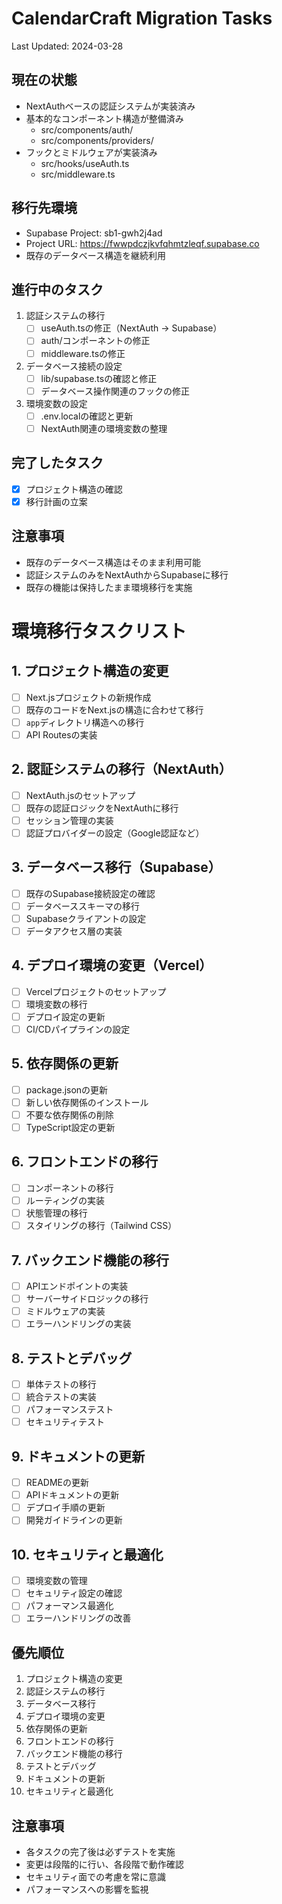 # CalendarCraft Migration Tasks
Last Updated: 2024-03-28

## 現在の状態
- NextAuthベースの認証システムが実装済み
- 基本的なコンポーネント構造が整備済み
  - src/components/auth/
  - src/components/providers/
- フックとミドルウェアが実装済み
  - src/hooks/useAuth.ts
  - src/middleware.ts

## 移行先環境
- Supabase Project: sb1-gwh2j4ad
- Project URL: https://fwwpdczjkvfqhmtzleqf.supabase.co
- 既存のデータベース構造を継続利用

## 進行中のタスク
1. 認証システムの移行
   - [ ] useAuth.tsの修正（NextAuth → Supabase）
   - [ ] auth/コンポーネントの修正
   - [ ] middleware.tsの修正

2. データベース接続の設定
   - [ ] lib/supabase.tsの確認と修正
   - [ ] データベース操作関連のフックの修正

3. 環境変数の設定
   - [ ] .env.localの確認と更新
   - [ ] NextAuth関連の環境変数の整理

## 完了したタスク
- [x] プロジェクト構造の確認
- [x] 移行計画の立案

## 注意事項
- 既存のデータベース構造はそのまま利用可能
- 認証システムのみをNextAuthからSupabaseに移行
- 既存の機能は保持したまま環境移行を実施

# 環境移行タスクリスト

## 1. プロジェクト構造の変更
- [ ] Next.jsプロジェクトの新規作成
- [ ] 既存のコードをNext.jsの構造に合わせて移行
- [ ] `app`ディレクトリ構造への移行
- [ ] API Routesの実装

## 2. 認証システムの移行（NextAuth）
- [ ] NextAuth.jsのセットアップ
- [ ] 既存の認証ロジックをNextAuthに移行
- [ ] セッション管理の実装
- [ ] 認証プロバイダーの設定（Google認証など）

## 3. データベース移行（Supabase）
- [ ] 既存のSupabase接続設定の確認
- [ ] データベーススキーマの移行
- [ ] Supabaseクライアントの設定
- [ ] データアクセス層の実装

## 4. デプロイ環境の変更（Vercel）
- [ ] Vercelプロジェクトのセットアップ
- [ ] 環境変数の移行
- [ ] デプロイ設定の更新
- [ ] CI/CDパイプラインの設定

## 5. 依存関係の更新
- [ ] package.jsonの更新
- [ ] 新しい依存関係のインストール
- [ ] 不要な依存関係の削除
- [ ] TypeScript設定の更新

## 6. フロントエンドの移行
- [ ] コンポーネントの移行
- [ ] ルーティングの実装
- [ ] 状態管理の移行
- [ ] スタイリングの移行（Tailwind CSS）

## 7. バックエンド機能の移行
- [ ] APIエンドポイントの実装
- [ ] サーバーサイドロジックの移行
- [ ] ミドルウェアの実装
- [ ] エラーハンドリングの実装

## 8. テストとデバッグ
- [ ] 単体テストの移行
- [ ] 統合テストの実装
- [ ] パフォーマンステスト
- [ ] セキュリティテスト

## 9. ドキュメントの更新
- [ ] READMEの更新
- [ ] APIドキュメントの更新
- [ ] デプロイ手順の更新
- [ ] 開発ガイドラインの更新

## 10. セキュリティと最適化
- [ ] 環境変数の管理
- [ ] セキュリティ設定の確認
- [ ] パフォーマンス最適化
- [ ] エラーハンドリングの改善

## 優先順位
1. プロジェクト構造の変更
2. 認証システムの移行
3. データベース移行
4. デプロイ環境の変更
5. 依存関係の更新
6. フロントエンドの移行
7. バックエンド機能の移行
8. テストとデバッグ
9. ドキュメントの更新
10. セキュリティと最適化

## 注意事項
- 各タスクの完了後は必ずテストを実施
- 変更は段階的に行い、各段階で動作確認
- セキュリティ面での考慮を常に意識
- パフォーマンスへの影響を監視 